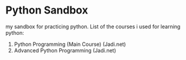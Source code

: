 # Python Sandbox
my sandbox for practicing python.
List of the courses i used for learning python:
1. Python Programming (Main Course) (Jadi.net)
2. Advanced Python Programming (Jadi.net)
